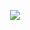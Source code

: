 <p align="center">
  <img src="https://github.com/user-attachments/assets/1b556f31-e8db-413f-84c7-2d343c508795">
</p>




